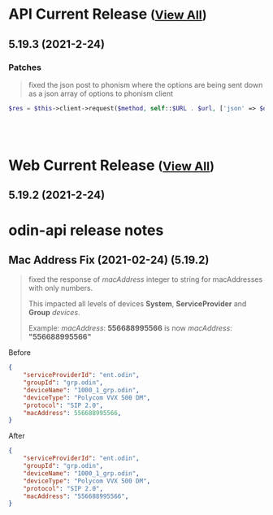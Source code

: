 
# API Current Release <small>([View All](/API.md))</small>
## 5.19.3 (2021-2-24)
### Patches 

> fixed the json post to phonism where the options are being sent down as a json array of options to phonism client

```php
$res = $this->client->request($method, self::$URL . $url, ['json' => $options]);
```



<br><br>
# Web Current Release <small>([View All](/Web.md))</small>
## 5.19.2 (2021-2-24)
# odin-api release notes

## Mac Address Fix (2021-02-24) (5.19.2) 

>fixed the response of *macAddress* integer to string for macAddresses with only numbers.
>
>This impacted all levels of devices **System**, **ServiceProvider** and **Group**  *devices*.
>
>Example: *macAddress*: **556688995566** is now *macAddress*: **"556688995566"**

Before

```json
{
    "serviceProviderId": "ent.odin",
    "groupId": "grp.odin",
    "deviceName": "1000_1_grp.odin",
    "deviceType": "Polycom VVX 500 DM",
    "protocol": "SIP 2.0",
    "macAddress": 556688995566,
}
```

After
```json
{
    "serviceProviderId": "ent.odin",
    "groupId": "grp.odin",
    "deviceName": "1000_1_grp.odin",
    "deviceType": "Polycom VVX 500 DM",
    "protocol": "SIP 2.0",
    "macAddress": "556688995566",
}

```

  